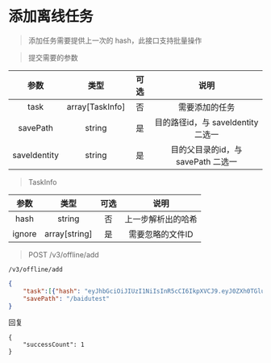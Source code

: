 #  添加离线任务

> 添加任务需要提供上一次的 hash，此接口支持批量操作

> 提交需要的参数

|  参数  	|  类型  	| 可选 	|           说明           	|
|:------:	|:------:	|:----:	|:------------------------:	|
|  task  	| array[TaskInfo] 	|  否  	|  需要添加的任务  	|
|  savePath  	| string 	|  是  	|        目的路径id，与 saveIdentity 二选一    	|
| saveIdentity 	| string 	|  是  	|  目的父目录的id，与 savePath 二选一	|

> TaskInfo

|  参数  	|  类型  	| 可选 	|           说明           	|
|:------:	|:------:	|:----:	|:------------------------:	|
|  hash  	| string 	|  否  	|   上一步解析出的哈希  	|
|  ignore  	| array[string] 	|  是  	|    需要忽略的文件ID 	|


> POST /v3/offline/add

```/v3/offline/add```

```json
{
	"task":[{"hash": "eyJhbGciOiJIUzI1NiIsInR5cCI6IkpXVCJ9.eyJ0ZXh0TGluayI6Imh0dHBzOi8vcGFuLmJhaWR1LmNvbS9zLzFkSGRFVmgzIiwidXNlcm5hbWUiOiIiLCJwYXNzd29yZCI6IiIsImZpbGVIYXNoIjoiIiwiaWRlbnRpdHkiOiJiZC0xNDZvbGozLTFka2MyaWEiLCJ0eXBlIjo1MDcwLCJpYXQiOjE1ODc4MjA5NjgsImV4cCI6MTU5MDQxMjk2OH0.eo4jgci7jW5Z0vGKIBhmps-DTgvP32hHa0Uv-MqJIlU"}],
	"savePath": "/baidutest"
}
```

回复

```
{
    "successCount": 1
}
```
